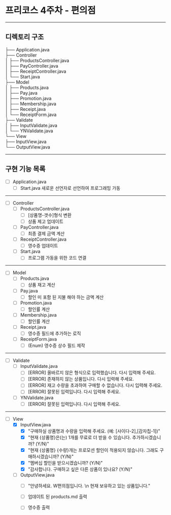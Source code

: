 # 프리코스 4주차 - 편의점
---
## 디렉토리 구조
├── Application.java <br> 
├── Controller <br>
│    ├── ProductsController.java <br>
│    ├── PayController.java <br>
│    ├── ReceiptController.java <br>
│    └── Start.java <br>
├── Model <br>
│    ├── Products.java <br>
│    ├── Pay.java <br>
│    ├── Promotion.java <br>
│    ├── Membership.java <br>
│    ├── Receipt.java <br>
│    └── ReceiptForm.java <br>
├── Validate <br>
│    ├── InputValidate.java <br>
│    └── YNValidate.java <br>
└── View <br>
     ├── InputView.java <br>
     └── OutputView.java <br>
     
---
## 구현 기능 목록
- [ ] Application.java <br>
     - [ ] Start.java 새로운 선언자로 선언하여 프로그래밍 가동 <br>
---
- [ ] Controller <br>
     - [ ] ProductsController.java <br>
          - [ ] [상품명-갯수]형식 변환 <br>
          - [ ] 상품 제고 업데이트 <br>
     - [ ] PayController.java <br>
          - [ ] 최종 결제 금액 계산 <br>
     - [ ] ReceiptController.java <br>
          - [ ] 영수증 업데이트 <br>
     - [ ] Start.java <br>
          - [ ] 프로그램 가동을 위한 코드 연결 <br>
---
- [ ] Model <br>
     - [ ] Products.java <br>
          - [ ] 상품 재고 계산 <br>
     - [ ] Pay.java <br>
          - [ ] 할인 미 포함 된 지불 해야 하는 금액 계산 <br>
     - [ ] Promotion.java <br>
          - [ ] 할인률 계산 <br>
     - [ ] Membership.java <br>
          - [ ] 할인률 계산 <br>
     - [ ] Receipt.java <br>
          - [ ] 영수증 필드에 추가하는 로직 <br>
     - [ ] ReceiptForm.java <br>
          - [ ] (Enum) 영수증 상수 필드 제작 <br>
---
- [ ] Validate <br>
     - [ ] InputValidate.java <br>
          - [ ] [ERROR] 올바르지 않은 형식으로 입력했습니다. 다시 입력해 주세요. <br>
          - [ ] [ERROR] 존재하지 않는 상품입니다. 다시 입력해 주세요. <br>
          - [ ] [ERROR] 재고 수량을 초과하여 구매할 수 없습니다. 다시 입력해 주세요. <br>
          - [ ] [ERROR] 잘못된 입력입니다. 다시 입력해 주세요. <br>
     - [ ] YNValidate.java <br>
          - [ ] [ERROR] 잘못된 입력입니다. 다시 입력해 주세요. <br>
---
- [ ] View <br>
     - [X] InputView.java <br>
          - [X] "구매하실 상품명과 수량을 입력해 주세요. (예: [사이다-2],[감자칩-1])" <br>
          - [X] "현재 {상품명}은(는) 1개를 무료로 더 받을 수 있습니다. 추가하시겠습니까? (Y/N)" <br>
          - [X] "현재 {상품명} {수량}개는 프로모션 할인이 적용되지 않습니다. 그래도 구매하시겠습니까? (Y/N)" <br>
          - [X] "멤버십 할인을 받으시겠습니까? (Y/N)" <br>
          - [X] "감사합니다. 구매하고 싶은 다른 상품이 있나요? (Y/N)" <br>
     - [ ] OutputView.java <br>
          - [ ] "안녕하세요. W편의점입니다. \n 현재 보유하고 있는 상품입니다." <br>
          - [ ] 업데이트 된 products.md 출력 <br>
          - [ ] 영수증 출력 <br>


